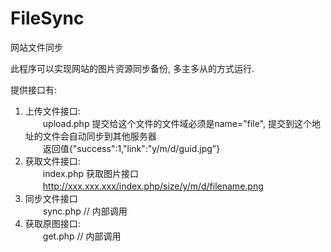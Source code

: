 FileSync  
========  

网站文件同步  
  
此程序可以实现网站的图片资源同步备份, 多主多从的方式运行.  
  
提供接口有:  
1. 上传文件接口:  
　　upload.php  提交给这个文件的文件域必须是name="file", 提交到这个地址的文件会自动同步到其他服务器  
　　返回值{"success":1,"link":"y/m/d/guid.jpg"}  
2. 获取文件接口:  
　　index.php   获取图片接口  
　　http://xxx.xxx.xxx/index.php/size/y/m/d/filename.png  
3. 同步文件接口  
　　sync.php  // 内部调用  
4. 获取原图接口:<br />
　　get.php  //  内部调用  
